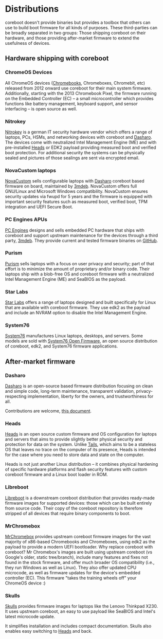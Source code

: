 # Distributions

coreboot doesn't provide binaries but provides a toolbox that others can use
to build boot firmware for all kinds of purposes. These third-parties can be
broadly separated in two groups: Those shipping coreboot on their hardware,
and those providing after-market firmware to extend the usefulness of devices.


## Hardware shipping with coreboot

### ChromeOS Devices

All ChromeOS devices ([Chromebooks](https://chromebookdb.com/), Chromeboxes,
Chromebit, etc) released from 2012 onward use coreboot for their main system
firmware. Additionally, starting with the 2013 Chromebook Pixel, the firmware
running on the Embedded Controller (EC) – a small microcontroller which provides
functions like battery management, keyboard support, and sensor interfacing –
is open source as well.

### Nitrokey

[Nitrokey](https://nitrokey.com) is a german IT security hardware vendor which
offers a range of laptops, PCs, HSMs, and networking devices with coreboot and
[Dasharo](https://dasharo.com/). The devices come with neutralized Intel
Management Engine (ME) and with pre-installed [Heads](http://osresearch.net) or
EDK2 payload providing measured boot and verified boot protection. For
additional security the systems can be physically sealed and pictures of those
sealings are sent via encrypted email.

### NovaCustom laptops

[NovaCustom](https://configurelaptop.eu/) sells configurable laptops with
[Dasharo](https://dasharo.com/) coreboot based firmware on board, maintained by
[3mdeb](https://3mdeb.com/). NovaCustom offers full GNU/Linux and Microsoft
Windows compatibility. NovaCustom ensures security updates via fwupd for 5 years
and the firmware is equipped with important security features such as measured
boot, verified boot, TPM integration and UEFI Secure Boot.

### PC Engines APUs

[PC Engines](https://pcengines.ch) designs and sells embedded PC hardware that
ships with coreboot and support upstream maintenance for the devices through a
third party, [3mdeb](https://3mdeb.com). They provide current and tested
firmware binaries on [GitHub](https://pcengines.github.io).

### Purism

[Purism](https://www.puri.sm) sells laptops with a focus on user privacy and
security; part of that effort is to minimize the amount of proprietary and/or
binary code. Their laptops ship with a blob-free OS and coreboot firmware
with a neutralized Intel Management Engine (ME) and SeaBIOS as the payload.

### Star Labs

[Star Labs](https://starlabs.systems/) offers a range of laptops designed and
built specifically for Linux that are available with coreboot firmware. They
use edk2 as the payload and include an NVRAM option to disable the Intel
Management Engine.

### System76

[System76](https://system76.com/) manufactures Linux laptops, desktops, and
servers. Some models are sold with [System76 Open
Firmware](https://github.com/system76/firmware-open), an open source
distribution of coreboot, edk2, and System76 firmware applications.

## After-market firmware

### Dasharo

[Dasharo](https://dasharo.com/) is an open-source based firmware distribution
focusing on clean and simple code, long-term maintenance, transparent
validation, privacy-respecting implementation, liberty for the owners, and
trustworthiness for all.

Contributions are welcome,
[this document](https://docs.dasharo.com/ways-you-can-help-us/).

### Heads

[Heads](http://osresearch.net) is an open source custom firmware and OS
configuration for laptops and servers that aims to provide slightly better
physical security and protection for data on the system. Unlike
[Tails](https://tails.boum.org/), which aims to be a stateless OS that leaves
no trace on the computer of its presence, Heads is intended for the case where
you need to store data and state on the computer.

Heads is not just another Linux distribution – it combines physical hardening
of specific hardware platforms and flash security features with custom coreboot
firmware and a Linux boot loader in ROM.

### Libreboot

[Libreboot](https://libreboot.org) is a downstream coreboot distribution that
provides ready-made firmware images for supported devices: those which can be
built entirely from source code. Their copy of the coreboot repository is
therefore stripped of all devices that require binary components to boot.

### MrChromebox

[MrChromebox](https://mrchromebox.tech/) provides upstream coreboot firmware
images for the vast majority of x86-based Chromebooks and Chromeboxes, using
edk2 as the payload to provide a modern UEFI bootloader. Why replace
coreboot with coreboot? Mr Chromebox's images are built using upstream
coreboot (vs Google's older, static tree/branch), include many features and
fixes not found in the stock firmware, and offer much broader OS compatibility
(i.e., they run Windows as well as Linux). They also offer updated CPU
microcode, as well as firmware updates for the device's embedded controller
(EC). This firmware "takes the training wheels off" your ChromeOS device :)

### Skulls

[Skulls](https://github.com/merge/skulls) provides firmware images for
laptops like the Lenovo Thinkpad X230. It uses upstream coreboot, an easy
to use payload like SeaBIOS and Intel's latest microcode update.

It simplifies installation and includes compact documentation. Skulls also
enables easy switching to [Heads](#heads) and back.

